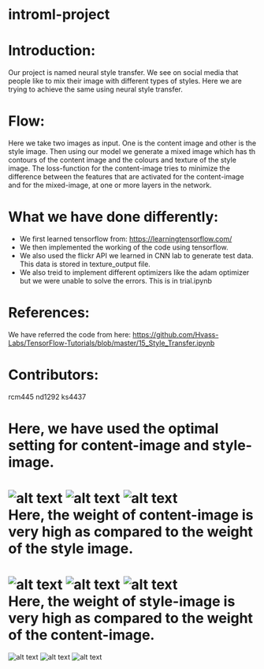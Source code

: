 # introml-project

Introduction:
=============
Our project is named neural style transfer. We see on social media that people like to mix their image with different types of styles. Here we are trying to achieve the same using neural style transfer.

Flow:
=====
Here we take two images as input. One is the content image and other is the style image. Then using our model we generate a mixed image which has th contours of the content image and the colours and texture of the style image. The loss-function for the content-image tries to minimize the difference between the features that are activated for the content-image and for the mixed-image, at one or more layers in the network.

What we have done differently:
==============================
* We first learned tensorflow from: https://learningtensorflow.com/
* We then implemented the working of the code using tensorflow.
* We also used the flickr API we learned in CNN lab to generate test data. This data is stored in texture_output file.
* We also treid to implement different optimizers like the adam optimizer but we were unable to solve the errors. This is in trial.ipynb

References:
===========
We have referred the code from here: https://github.com/Hvass-Labs/TensorFlow-Tutorials/blob/master/15_Style_Transfer.ipynb

Contributors:
=============
rcm445 nd1292 ks4437

Here, we have used the optimal setting for content-image and style-image.
=========================================================================
![alt text](https://github.com/kushshah289/introml-project/blob/master/readme%20file/1_1.PNG)
![alt text](https://github.com/kushshah289/introml-project/blob/master/readme%20file/1_2.PNG)
![alt text](https://github.com/kushshah289/introml-project/blob/master/readme%20file/1_3.PNG)<br>
Here, the weight of content-image is very high as compared to the weight of the style image.
============================================================================================
![alt text](https://github.com/kushshah289/introml-project/blob/master/readme%20file/2_1.PNG)
![alt text](https://github.com/kushshah289/introml-project/blob/master/readme%20file/2_2.PNG)
![alt text](https://github.com/kushshah289/introml-project/blob/master/readme%20file/2_3.PNG)<br>
Here, the weight of style-image is very high as compared to the weight of the content-image.
============================================================================================
![alt text](https://github.com/kushshah289/introml-project/blob/master/readme%20file/3_1.PNG)
![alt text](https://github.com/kushshah289/introml-project/blob/master/readme%20file/3_2.PNG)
![alt text](https://github.com/kushshah289/introml-project/blob/master/readme%20file/3_3.PNG)


